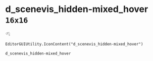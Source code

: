 # d_scenevis_hidden-mixed_hover `16x16`
<img src="/img/d_scenevis_hidden-mixed_hover.png" width=16 height=16>

``` CSharp
EditorGUIUtility.IconContent("d_scenevis_hidden-mixed_hover")
```
```
d_scenevis_hidden-mixed_hover
```
